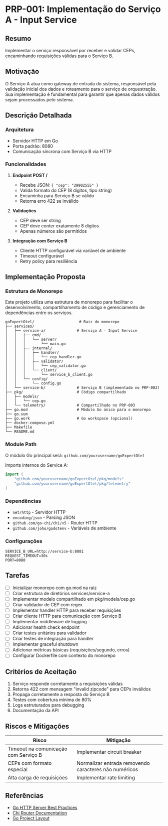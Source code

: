 # PRP-001: Implementação do Serviço A - Input Service

## Resumo
Implementar o serviço responsável por receber e validar CEPs, encaminhando requisições válidas para o Serviço B.

## Motivação
O Serviço A atua como gateway de entrada do sistema, responsável pela validação inicial dos dados e roteamento para o serviço de orquestração. Sua implementação é fundamental para garantir que apenas dados válidos sejam processados pelo sistema.

## Descrição Detalhada

### Arquitetura
- Servidor HTTP em Go
- Porta padrão: 8080
- Comunicação síncrona com Serviço B via HTTP

### Funcionalidades
1. **Endpoint POST /**
   - Recebe JSON: `{ "cep": "29902555" }`
   - Valida formato do CEP (8 dígitos, tipo string)
   - Encaminha para Serviço B se válido
   - Retorna erro 422 se inválido

2. **Validações**
   - CEP deve ser string
   - CEP deve conter exatamente 8 dígitos
   - Apenas números são permitidos

3. **Integração com Serviço B**
   - Cliente HTTP configurável via variável de ambiente
   - Timeout configurável
   - Retry policy para resiliência

## Implementação Proposta

### Estrutura de Monorepo
Este projeto utiliza uma estrutura de monorepo para facilitar o desenvolvimento, compartilhamento de código e gerenciamento de dependências entre os serviços.

```
goExpertOtel/                    # Raiz do monorepo
├── services/
│   ├── service-a/              # Serviço A - Input Service
│   │   ├── cmd/
│   │   │   └── server/
│   │   │       └── main.go
│   │   ├── internal/
│   │   │   ├── handler/
│   │   │   │   └── cep_handler.go
│   │   │   ├── validator/
│   │   │   │   └── cep_validator.go
│   │   │   └── client/
│   │   │       └── service_b_client.go
│   │   └── config/
│   │       └── config.go
│   └── service-b/              # Serviço B (implementado no PRP-002)
├── pkg/                        # Código compartilhado
│   ├── models/
│   │   └── cep.go
│   └── telemetry/              # Compartilhado no PRP-003
├── go.mod                      # Módulo Go único para o monorepo
├── go.sum
├── go.work                     # Go workspace (opcional)
├── docker-compose.yml
├── Makefile
└── README.md
```

### Module Path
O módulo Go principal será: `github.com/yourusername/goExpertOtel`

Imports internos do Service A:
```go
import (
    "github.com/yourusername/goExpertOtel/pkg/models"
    "github.com/yourusername/goExpertOtel/pkg/telemetry"
)
```

### Dependências
- `net/http` - Servidor HTTP
- `encoding/json` - Parsing JSON
- `github.com/go-chi/chi/v5` - Router HTTP
- `github.com/joho/godotenv` - Variáveis de ambiente

### Configurações
```env
SERVICE_B_URL=http://service-b:8081
REQUEST_TIMEOUT=30s
PORT=8080
```

## Tarefas

- [ ] Inicializar monorepo com go.mod na raiz
- [ ] Criar estrutura de diretórios services/service-a
- [ ] Implementar modelo compartilhado em pkg/models/cep.go
- [ ] Criar validador de CEP com regex
- [ ] Implementar handler HTTP para receber requisições
- [ ] Criar cliente HTTP para comunicação com Serviço B
- [ ] Implementar middleware de logging
- [ ] Adicionar health check endpoint
- [ ] Criar testes unitários para validador
- [ ] Criar testes de integração para handler
- [ ] Implementar graceful shutdown
- [ ] Adicionar métricas básicas (requisições/segundo, erros)
- [ ] Configurar Dockerfile com contexto do monorepo

## Critérios de Aceitação

1. Serviço responde corretamente a requisições válidas
2. Retorna 422 com mensagem "invalid zipcode" para CEPs inválidos
3. Propaga corretamente a resposta do Serviço B
4. Testes com cobertura mínima de 80%
5. Logs estruturados para debugging
6. Documentação da API

## Riscos e Mitigações

| Risco | Mitigação |
|-------|-----------|
| Timeout na comunicação com Serviço B | Implementar circuit breaker |
| CEPs com formato especial | Normalizar entrada removendo caracteres não numéricos |
| Alta carga de requisições | Implementar rate limiting |

## Referências
- [Go HTTP Server Best Practices](https://golang.org/doc/articles/wiki/)
- [Chi Router Documentation](https://github.com/go-chi/chi)
- [Go Project Layout](https://github.com/golang-standards/project-layout)